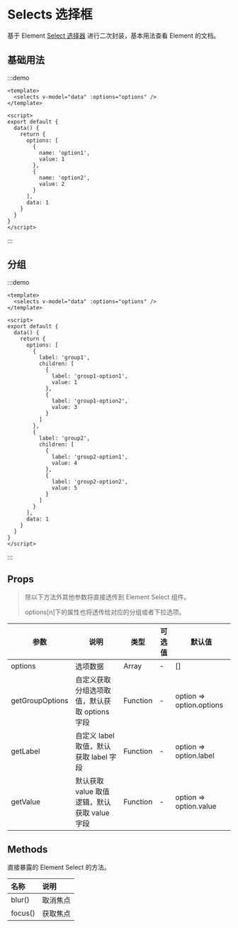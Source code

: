 # Selects 选择框

基于 Element [Select 选择器](https://element.eleme.cn/#/zh-CN/component/select) 进行二次封装，基本用法查看 Element 的文档。

## 基础用法

:::demo

```vue
<template>
  <selects v-model="data" :options="options" />
</template>

<script>
export default {
  data() {
    return {
      options: [
        {
          name: 'option1',
          value: 1
        },
        {
          name: 'option2',
          value: 2
        }
      ],
      data: 1
    }
  }
}
</script>
```

:::

## 分组

:::demo

```vue
<template>
  <selects v-model="data" :options="options" />
</template>

<script>
export default {
  data() {
    return {
      options: [
        {
          label: 'group1',
          children: [
            {
              label: 'group1-option1',
              value: 1
            },
            {
              label: 'group1-option2',
              value: 3
            }
          ]
        },
        {
          label: 'group2',
          children: [
            {
              label: 'group2-option1',
              value: 4
            },
            {
              label: 'group2-option2',
              value: 5
            }
          ]
        }
      ],
      data: 1
    }
  }
}
</script>
```

:::

## Props

> 除以下方法外其他参数将直接透传到 Element Select 组件。
>
> options[n]下的属性也将透传给对应的分组或者下拉选项。

| 参数            | 说明                                          | 类型     | 可选值 | 默认值                   |
| --------------- | --------------------------------------------- | -------- | ------ | ------------------------ |
| options         | 选项数据                                      | Array    | -      | []                       |
| getGroupOptions | 自定义获取分组选项取值，默认获取 options 字段 | Function | -      | option => option.options |
| getLabel        | 自定义 label 取值，默认获取 label 字段        | Function | -      | option => option.label   |
| getValue        | 默认获取 value 取值逻辑，默认获取 value 字段  | Function | -      | option => option.value   |

## Methods

直接暴露的 Element Select 的方法。

| 名称    | 说明     |
| :------ | :------- |
| blur()  | 取消焦点 |
| focus() | 获取焦点 |
